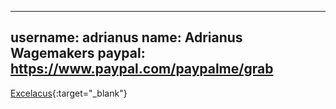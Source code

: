  ---username: adrianusname: Adrianus Wagemakerspaypal: https://www.paypal.com/paypalme/grab---[Excelacus](http://excelacus.com){:target="_blank"}
